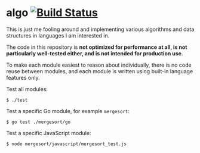 # algo [![Build Status](https://drone.io/github.com/peferron/algo/status.png)](https://drone.io/github.com/peferron/algo/latest)

This is just me fooling around and implementing various algorithms and data structures in languages I am interested in.

The code in this repository is **not optimized for performance at all, is not particularly well-tested either, and is not intended for production use**.

To make each module easiest to reason about individually, there is no code reuse between modules, and each module is written using built-in language features only.

Test all modules:

```shell
$ ./test
```

Test a specific Go module, for example `mergesort`:

```shell
$ go test ./mergesort/go
```

Test a specific JavaScript module:

```shell
$ node mergesort/javascript/mergesort_test.js
```

